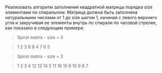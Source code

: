 Реализовать алгоритм заполнения  квадратной матрицы порядка size элементами по спиральном.
Матрица должна быть заполнена натуральными числами от 1 до size шагом 1, начиная с левого верхнего угла и закручивая ее элементы внутрь по спирали по часовой стрелке, как показано в следующем примере:

> Spiral matrix - size = 3

>   1 2 3
>   8 9 4
>   7 6 5

> Spiral matrix - size = 3
   
>   1  2  3  4
>   12 13 14 5
>   11 16 15 6
>   10 9  8  7
